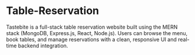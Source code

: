 # Table-Reservation
Tastebite is a full-stack table reservation website built using the MERN stack (MongoDB, Express.js, React, Node.js). Users can browse the menu, book tables, and manage reservations with a clean, responsive UI and real-time backend integration.
